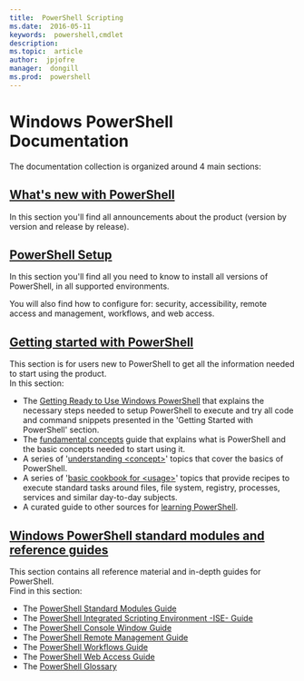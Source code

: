 ```yaml
---
title:  PowerShell Scripting
ms.date:  2016-05-11
keywords:  powershell,cmdlet
description:  
ms.topic:  article
author:  jpjofre
manager:  dongill
ms.prod:  powershell
---
```


#  Windows PowerShell Documentation

The documentation collection is organized around 4 main sections:

##  [What's new with PowerShell](whats-new/What-s-New-With-PowerShell.md)
In this section you'll find all announcements about the product (version by
version and release by release).

##  [PowerShell Setup](setup/setup-reference.md)
In this section you'll find all you need to know to install all
versions of PowerShell, in all supported environments.  

You will also find how to configure for: security, accessibility, remote access
and management, workflows, and web access.

##  [Getting started with PowerShell](getting-started/Getting-Started-with-Windows-PowerShell.md)
This section is for users new to PowerShell to get all the information needed
to start using the product.  
In this section:
-   The [Getting Ready to Use Windows PowerShell](getting-started/Getting-Ready-to-Use-Windows-PowerShell.md)
that explains the necessary steps needed to setup PowerShell to execute and try
all code and command snippets presented in the 'Getting Started with PowerShell'
section.
-  The [fundamental concepts](getting-started/fundamental-concepts.md) guide that
explains what is PowerShell and the basic concepts needed to start using it.
-  A series of '[understanding &lt;concept&gt;](getting-started/understanding-concepts-reference.md)' topics
that cover the basics of PowerShell.
-  A series of '[basic cookbook for &lt;usage&gt;](getting-started/cookbooks/basic-cookbooks-reference.md)'
topics that provide recipes to execute standard tasks around files, file system,
registry, processes, services and similar day-to-day subjects.
-  A curated guide to other sources for
[learning PowerShell](getting-started/more-powershell-learning.md).

##  [Windows PowerShell standard modules and reference guides](guides/readme.md)
This section contains all reference material and in-depth guides for PowerShell.  
Find in this section:
-  The [PowerShell Standard Modules Guide](guides/standard-modules.md)
-  The [PowerShell Integrated Scripting Environment -ISE- Guide](guides/ise-guide.md)
-  The [PowerShell Console Window Guide](guides/console-guide.md)
-  The [PowerShell Remote Management Guide](guides/Running-Remote-Commands.md)
-  The [PowerShell Workflows Guide](guides/workflows-guide.md)
-  The [PowerShell Web Access Guide](guides/web-access.md)
-  The [PowerShell Glossary](Windows-PowerShell-Glossary.md)
